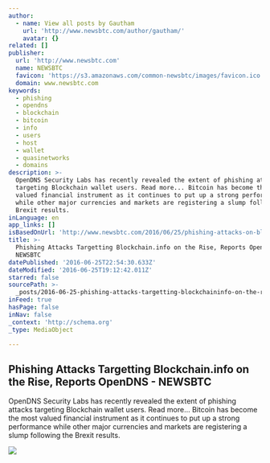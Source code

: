 ```yaml
---
author:
  - name: View all posts by Gautham
    url: 'http://www.newsbtc.com/author/gautham/'
    avatar: {}
related: []
publisher:
  url: 'http://www.newsbtc.com'
  name: NEWSBTC
  favicon: 'https://s3.amazonaws.com/common-newsbtc/images/favicon.ico'
  domain: www.newsbtc.com
keywords:
  - phishing
  - opendns
  - blockchain
  - bitcoin
  - info
  - users
  - host
  - wallet
  - quasinetworks
  - domains
description: >-
  OpenDNS Security Labs has recently revealed the extent of phishing attacks
  targeting Blockchain wallet users. Read more... Bitcoin has become the most
  valued financial instrument as it continues to put up a strong performance
  while other major currencies and markets are registering a slump following the
  Brexit results.
inLanguage: en
app_links: []
isBasedOnUrl: 'http://www.newsbtc.com/2016/06/25/phishing-attacks-on-blockchain-opendns/'
title: >-
  Phishing Attacks Targetting Blockchain.info on the Rise, Reports OpenDNS -
  NEWSBTC
datePublished: '2016-06-25T22:54:30.633Z'
dateModified: '2016-06-25T19:12:42.011Z'
starred: false
sourcePath: >-
  _posts/2016-06-25-phishing-attacks-targetting-blockchaininfo-on-the-rise-rep.md
inFeed: true
hasPage: false
inNav: false
_context: 'http://schema.org'
_type: MediaObject

---
```

<article style=""><h1>Phishing Attacks Targetting Blockchain.info on the Rise, Reports OpenDNS - NEWSBTC</h1><p>OpenDNS Security Labs has recently revealed the extent of phishing attacks targeting Blockchain wallet users. Read more... Bitcoin has become the most valued financial instrument as it continues to put up a strong performance while other major currencies and markets are registering a slump following the Brexit results.</p><img src="http://s3.amazonaws.com/main-newsbtc-images/2016/06/25181615/blockchain_info.png" /></article>